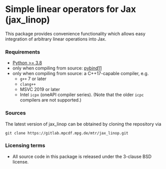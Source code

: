 Simple linear operators for Jax (jax_linop)
===========================================

This package provides convenience functionality which allows easy integration
of arbitrary linear operations into Jax.

### Requirements

- [Python >= 3.8](https://www.python.org/)
- only when compiling from source: [pybind11](https://github.com/pybind/pybind11)
- only when compiling from source: a C++17-capable compiler, e.g.
  - `g++` 7 or later
  - `clang++`
  - MSVC 2019 or later
  - Intel `icpx` (oneAPI compiler series). (Note that the older `icpc` compilers
    are not supported.)

### Sources

The latest version of jax_linop can be obtained by cloning the repository via

    git clone https://gitlab.mpcdf.mpg.de/mtr/jax_linop.git

### Licensing terms
- All source code in this package is released under the 3-clause BSD license.
